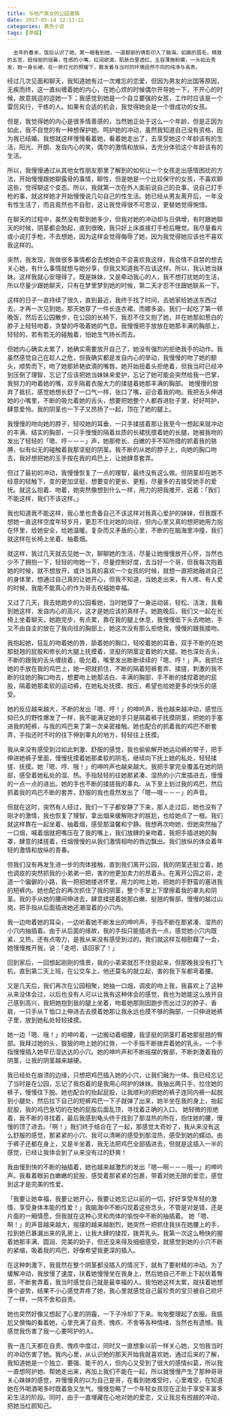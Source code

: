 ```yaml
---
title: 与地产美女的公园激情
date: 2017-05-14 12:13:12
categories: 黄色小说
tags: [草榴]
---
```

      去年的春末，饭后认识了她，第一眼看到她，一道靓丽的倩影印入了脑海，如画的眉毛，精致的五官，挺俏丽的瑶鼻，性感的小嘴，红润欲滴，肌肤白里透红，玉容薄施粉黛，一头如云秀发，她一身长裙，在一排灯光的照耀下，散发着与当时的环境迥然不同的纯净与高贵。

经过几次见面和聊天，我知道她有过一次难忘的恋爱，但因为男友的出国等原因，无疾而终，这一直纠缠着她的内心，在她心烦的时候偶尔开导她一下，不开心的时候，故意挑逗的逗她一下；我感觉到她是一个自立要强的女孩，工作时应该是一个雷厉风行，干练的人。如果有合适的机会，我觉得她会是一个很成功的女孩。

但是，我觉得她的内心是很多情善感的，当然她正处于这么一个年龄，但是正因为如此，我不自觉的有一种想保护她、呵护她的冲动，虽然我知道自己没有资格，因为我已结婚。我想就这样慢慢看着她，看着她走出了，去享受她这个年龄该有的生活，阳光、开朗、发自内心的笑，偶尔的激情和放纵，去充分体验这个年龄该有的生活。

所以，我慢慢通过从其他女性朋友那里了解到的如何让一个女孩走出感情困扰的方法，开始慢慢跟她聊露骨的事情，聊性，但是她是一个比较保守的女孩，不喜欢聊这些，觉得聊这个变态。所以，我就第一次在外人面前说自己的丑事，说自己打手枪的事，就这样她才开始慢慢说几句自己的性生活。她已经从男友离开后，一年没有性生活了，而且竟然也不自慰，这让我觉得很不可思议，更替她觉得惋惜。

在聊天的过程中，虽然没有帮到她多少，但我对她的冲动却与日俱增，有时跟她聊天的时候，阴茎都会勃起，直到很晚，我只好上床直接打手枪后睡觉。我尽量看片或小说打手枪，不去想她，因为这样会觉得侮辱了她，因为我觉得她应该也不喜欢我这样的。

突然，我发现，我做很多事情都会去想她会不会喜欢我这样，我会情不自禁的想去关心她，有什么事情就想与她分享，但我又知道我不应该这样。所以，我认她当妹妹。这样我就心安理得了。既是妹妹，又是牵动我心的人，我不想打扰她的生活，所以尽量少跟她聊天，只有在梦里梦到她的时候，第二天才忍不住跟她联系一下。

这样的日子一直持续了很久，直到最近，我终于找了时间，去她家给她送东西过去，才再一次见到她。那天她穿了一件长连衣裙，而娜多姿。我们一起吃了第一顿晚饭，然后去公园散步，在公园的长椅下，我忍不住又抱了她，并在她那如葱白的脖子上轻轻吻着，贪婪的呼吸着她的气息。我慢慢把手放放在她那丰满的胸部上，轻轻的，若有若无的碰触着，怕她生气扬长而去。

但她内心确实太累了，她确实需要放开自己了，她没有强烈的拒绝我手的动作。我虽然感觉自己在趁人之危，但我确实都是发自内心的举动，我慢慢的吻了她的额头，顺势而下，吻了她那娇艳欲滴的嘴唇。她开始扭着头拒绝着，但我当时已经冲到压倒了理智，忘记了应该把她当妹妹来爱护，忘记了她可能会突然给我一巴掌，我努力的吻着她的嘴，双手隔着衣服大力的揉搓着她那丰满的胸部。
她慢慢的放弃了抵抗，感觉她想长舒了一口气一样，张口了嘴，迎合着我的吻。我把舌头伸进她的小嘴里，不断的吸允着她的舌头，想要把她整个人都吞进肚子里，好好呵护，肆意爱怜。我的阴茎也一下子又昂扬了一起，顶在了她的腿上。

我慢慢的吻向她的脖子，轻咬她的耳垂，一只手揉搓着那让我至今一想起来就冲动的丰满、结实的胸部，一只手慢慢的隔着丝质的长裙抚摸着她的长腿，她被我吻的发出了轻轻的「嗯、哼－－－」声，她那修长、白嫩的手不知所措的抓着我的胳膊，似有似无的碰触着我那坚挺的阴茎。我不断的从她的脖子上，向她的胸口吻去，我好想把她的玉手按在我的鸡巴上，让她肆意套弄。

但过了最初的冲动，我慢慢恢复了一点的理智，最终没有这么做。但阴茎却在她不经意的轻触下，变的更加坚挺，想要变的更长、更粗，尽量多的去接受她手的爱抚。就这么抱着、吻着，她突然像想到什么一样，用力的把我推开，说着：「我们不能这样，我们不该这样。」

我也知道我不能这样，我心里也责备自己不该这样对我真心爱护的妹妹，但我既不想她一直这样空度年轻岁月，更忍不住对她的向往，但内心里又真的想把她用力抱在怀里，给她安全，给她温暖。复杂而又矛盾的心里，不断的在脑海里冲撞，我们就这样在长椅上坐着、抽着烟。

就这样，我过几天就去见她一次，聊聊她的生活，尽量让她慢慢放开心怀，当然也少不了拥抱一下，轻轻的吻她一下，尽量控制好度，去当好一个哥，但我每次抱着她的时候，就不想放开，或许当真的喜欢一个女孩的时候，就想一直把她融进自己的身体里，想通过自己真的让她开心，但我不知道，当她走出来，有人疼、有人爱的时候，我能不能真心的作为哥去祝福她幸福。

又过了几天，我去她跑步的公园看她，当时她穿了一身运动装，轻松、活泼，我看到她这样，发自内心的高兴，这才是她应该的真样子。她跑晚后，我们又一起在长椅上坐着聊天，她跑完步，有点累，靠在我的腿上休息，我慢慢低下头去吻她，手又不由自主的放在了我向往的胸部上，她这次没有那么拒绝我，慢慢的跟我接吻。

我抱起她，狂乱的吻着她的唇，舔着她的胸口，轻咬着她的耳垂，双手不断的在她那挺翘的屁股和修长的大腿上抚摸着，坚挺的阴茎定着她的大腿。她也深处舌头，不断的跟我的舌头缠绕着，吸允着，嘴里发出断断续续的「嗯、哼！」声。我抓住她的手放在我的鸡巴上，她一把就抓住，不断的隔着短裤套弄、揉搓，刺激的我不断的往她的胸口吻去，想要吻上她那洁白、丰满的胸部，手不断的揉捏着她的屁股，隔着她那柔软的运动裤，在她私处抚摸、按压，希望也给她更多的快乐的感受。

她的反应越来越大，不断的发出「嗯、哼！」的呻吟声，我也越来越冲动，感觉压抑已久的野性爆发了一样，我不能满足她的手只是隔着裤子抚摸阴茎，把她的手塞进我的短裤，与我的鸡巴来了第一次亲密接触。她也配合的抓着我的鸡巴不断套弄，手指还时不时的往下伸到睾丸的地方，轻轻往上抚摸。

我从来没有感受到过如此刺激、舒服的感觉，我也偷偷解开她运动裤的带子，把手伸进她裤子里面，慢慢抚摸着她那柔软的阴毛，继续向下抚上她的私处，轻轻揉搓、抚摸。她「嗯、哼、哦！」的呻吟声也越来越大。我把手掌完全覆盖在她的阴部，感受着她私处的湿、热。手指轻轻的往她那紧凑、湿热的小穴里插进去，慢慢的一点一点的进出。她的手也不断的揉搓我的睾丸、从下至上划过我的鸡巴，然后抓着我的鸡巴不断的套弄，舒服的我也竟然发出了「嗯—哦－－－」的声音。

但就在这时，突然有人经过，我们一下子都安静了下来，那人走过后，她也没有了刚才的激情，我也恢复了理智，拿出烟来缓解刚才的尴尬，也给她点了一根。我们就这样靠在一起坐着、抽着烟，感受那温馨和宁静。我想再次吻她，但她突然抽了一口烟，喊着烟就把嘴压在了我的嘴上，我们放肆的亲吻着，我把手插进她的胸罩，肆意的揉搓着，任烟慢慢的从我们激情相吻的唇边飘出。我们放纵的体会着年轻的激情和放纵的青春。

但我们没有再发生进一步的肉体接触，直到我们离开公园，我的阴茎还挺立着，她也调皮的突然抓我的小弟弟一把，害的他更加卖力的昂着头。在离开公园之前，走道一个偏僻的小路，我一把把她搂进怀里，用力的吻上她，把她的手野蛮的塞进我的短裤内。她也配合的再次抓住了我的阴茎，整个手掌上下摩擦着我的睾丸和阴茎。我的手从她的腰间伸进去，肆意揉搓着她那白嫩、挺翘的臀部，慢慢的越过山岗，把手指从后面插进她还潮湿着的小穴内。

我一边吻着她的耳朵，一边听着她不断发出的呻吟声，手指不断在那紧凑、湿热的小穴内抽插着。由于从后面的缘故，我的手指只能插进去一点，感觉她小穴内既紧、又热，还有点吸力，是我从来没有感受到过的。我们就这样互相慰藉了一会，她慢慢推开我，说：「走吧，该回家了！」

回到家后，一回想起刚刚的情景，我的小弟弟就忍不住挺起来，但那晚我没有打飞机，直到第二天上班，在公交车上，他还莫名的就立起，害的我下车都弯着腰。

又是几天后，我们再次在公园相聚，她抽一口烟，调皮的吻上我，我喜欢上了这种从来没体会过，以后也没有人可以让我有这种体会的感觉，我也为她能这么放开自己感到高兴，我把她抱到我的腿上坐着，吻着她那刚因跑步而出过汉的脖子、香肩，一只手从Ｔ恤口上伸进去去摸着她那让我永远也摸不够的胸部，一只伸进她裤子里，放到她私处轻轻揉摸。

她一边「嗯、哦！」的呻吟着，一边搬动着细腰，我坚挺的阴茎盯着她那挺翘的臀部。我拜过她的头，狠狠的吻上她的红唇，一个手指不断拨弄着她的乳头，一个手指慢慢插入她早已湿达达的小穴。她的呻吟声和不断摇摆的臀部，不断刺激着我的阴茎，让我的阴茎越来越硬。

我已经处在崩溃的边缘，只想把鸡巴插入她的小穴，让我们融为一体。我已经忘记了当时是在公园，忘记了我抱着的是我用心呵护的妹妹。我抽出两只手，拉住她的裤子，慢慢往下脱。她也配合的抬起屁股，让我顺利的把她的裤子连同内裤一起脱到小腿处，然后拉下自己的短裤鸡巴一下子就弹了出来，她半坐在我的身上，抬起屁股，我的鸡巴急切的在她的屁股后面乱顶，寻找着正确的入口。
她轻微的拒绝着，我不断的寻找着，最后我感到龟头终于找到了那湿热的所在，抱住她的腰，慢慢的顶了进去。「啊！」我们终于结合在了一起，那感觉太奇妙了，我从来没有这么舒服的感觉，那紧紧的小穴、我可以清晰的感受到那湿热，感受到她的蠕动。由于裤子还都在身上，又是半坐着，我无法把鸡巴全部插进去，但就是这插入一半的感觉，已经让我体会到了从来没有过的舒爽！

我由慢到快的不断的抽插着，她也越来越激烈的发出「嗯—啊－－－哦—」的呻吟声。我看着眼前白嫩嫩的屁股，感受着那紧紧的包裹，带着对她无限的爱恋，感觉到这才是完美的性爱。

「我要让她幸福，我要让她开心，我要让她忘记以前的一切，好好享受年轻的激情，享受身体本能的性爱！」我脑海中不断闪现着这些念头，不管是对是错，还是片面的一厢情愿，但我就在这种心灵和肉体的愉悦中不断的抽插着。
她「嗯、啊！」的声音越来越大，摇摆的越来越剧烈，她突然一把抓住我扶在她腰上的手，拉到她已暴漏出来的乳房上，让我大肆的揉捏，拨弄乳头。我第一次这么畅快的握着她那丰满、圆润、完美的奶子，但还没来得及细细感受，就感觉到她的小穴不断的紧缩，吸着我的鸡巴，好像希望我更深的插入。

在这种刺激下，我竟然在整个阴茎都没插入的情况下，就有了要射精的冲动。为了缓解冲动，我放慢了速度，扶着她慢慢坐在我身上，然后她自己不断上下起伏着臀部，不断套弄着，我当时感觉自己就是最幸福的人。我怕她这样太累，就扶着她想换个姿势，结果不小心感觉弄疼了她，我心里就感觉自己最珍贵的宝贝被自己损坏了一样，一阵不舍和自责。

她也突然好像又想起了心里的阴霾，一下子冷却了下来。匆匆整理起了衣服。我尴尬又懊悔的看着她，心里充满了自责、愧疚、不舍等各种情绪，当然也有遗憾。我感觉我伤害了我一心要呵护的人。

我一连几天都在自责、愧疚中度过，同时又一直想象以前一样关心她，又怕我当时的冲动伤害了她。我内心里，从认识她的那天开始我就喜欢她，通过后来的了解，我知道她是一个独立、要强、能干的人，但内心又受到了很大的感情纠葛，所以我一直想呵护她、帮她走出来，再加上我们不能在一起，所以就慢慢产生了那种哥哥关心妹妹的感觉，并慢慢真的以为自己是哥，在看到她难受时，心里难受，在知道她在外喝酒喝多时既着急又生气。慢慢忽略了一个年轻女孩现在正处于享受丰富多彩生活的阶段。同时，由于一直埋藏在心地对她的爱恋，又让我总有觊觎的冲动，把她当红颜知己。
